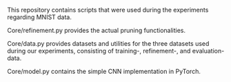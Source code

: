 This repository contains scripts that were used during the experiments regarding MNIST data.

Core/refinement.py provides the actual pruning functionalities. 

Core/data.py provides datasets and utilities for the three datasets used during our experiments, consisting of training-, refinement-, and evaluation-data.

Core/model.py contains the simple CNN implementation in PyTorch. 

